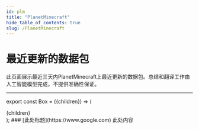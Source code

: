 ```yaml
---
id: plm
title: "PlanetMinecraft"
hide_table_of_contents: true
slug: /PlanetMinecraft
---
```


# 最近更新的数据包

此页面展示最近三天内PlanetMinecraft上最近更新的数据包。总结和翻译工作由人工智能模型完成，不提供准确性保证。

---

export const Box = ({children}) => (
  <div style={{
    backgroundColor: 'transparent',
    border: '2px solid #3399ff',
    borderRadius: '12px',
    'padding': '1rem',
    'padding-bottom': '0rem',
    'margin-bottom': '1rem',
  }}>
  {children}
  </div>
);



<Box>
### [此处标题](https://www.google.com)
此处内容
</Box>